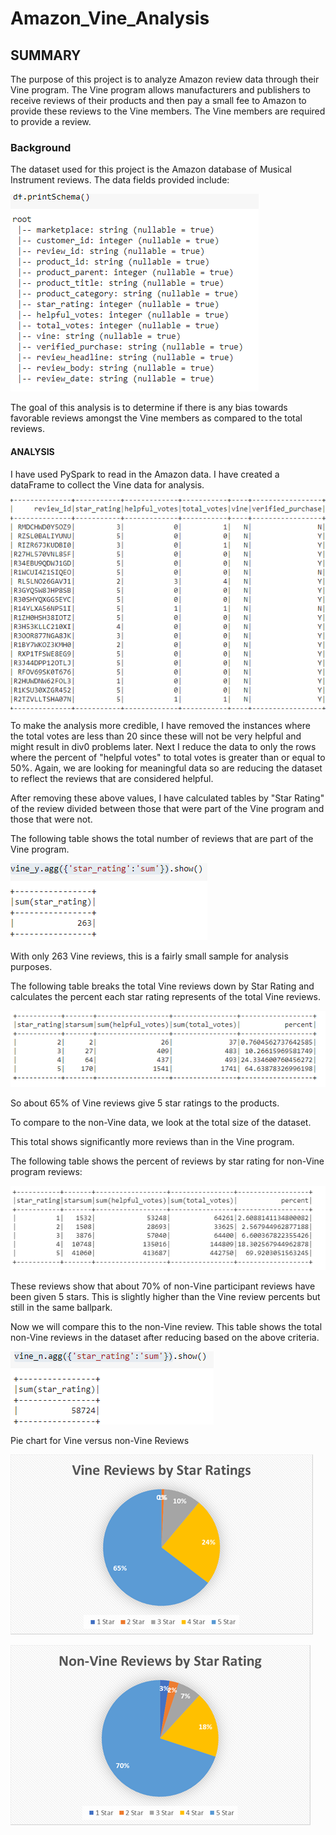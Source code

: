 # Amazon_Vine_Analysis
  
##  SUMMARY

The purpose of this project is to analyze Amazon review data through their Vine program.  The Vine program allows manufacturers and publishers to receive reviews of their products and then pay a small fee to Amazon to provide these reviews to the Vine members.  The Vine members are required to provide a review.  

### Background

The dataset used for this project is the Amazon database of Musical Instrument reviews.  The data fields provided include:

![](https://github.com/xactuary/Amazon_Vine_Analysis/blob/main/datasetschema.PNG)

The goal of this analysis is to determine if there is any bias towards favorable reviews amongst the Vine members as compared to the total reviews.

#### ANALYSIS

I have used PySpark to read in the Amazon data.  I have created a dataFrame to collect the Vine data for analysis.  

![](https://github.com/xactuary/Amazon_Vine_Analysis/blob/main/vine_df.PNG)

To make the analysis more credible, I have removed the instances where the total votes are less than 20 since these will not be very helpful and might result in div0 problems later.  Next I reduce the data to only the rows where the percent of "helpful votes" to total votes is greater than or equal to 50%.  Again, we are looking for meaningful data so are reducing the dataset to reflect the reviews that are considered helpful.  

After removing these above values, I have calculated tables by "Star Rating" of the review divided between those that were part of the Vine program and those that were not.  

The following table shows the total number of reviews that are part of the Vine program.

![](https://github.com/xactuary/Amazon_Vine_Analysis/blob/main/ttl_y_gt50pct.PNG)

With only 263 Vine reviews, this is a fairly small sample for analysis purposes.  

The following table breaks the total Vine reviews down by Star Rating and calculates the percent each star rating represents of the total Vine reviews.


![](https://github.com/xactuary/Amazon_Vine_Analysis/blob/main/vine_y_pct.PNG)

So about 65% of Vine reviews give 5 star ratings to the products.  

To compare to the non-Vine data, we look at the total size of the dataset. 

This total shows significantly more reviews than in the Vine program.  

The following table shows the percent of reviews by star rating for non-Vine program reviews:

![](https://github.com/xactuary/Amazon_Vine_Analysis/blob/main/vine_n_pct.PNG)

These reviews show that about 70% of non-Vine participant reviews have been given 5 stars.  This is slightly higher than the Vine review percents but still in the same ballpark.  





Now we will compare this to the non-Vine review.  This table shows the total non-Vine reviews in the dataset after reducing based on the above criteria.

![](https://github.com/xactuary/Amazon_Vine_Analysis/blob/main/ttl_n_gt50pct.PNG)




Pie chart for Vine versus non-Vine Reviews

![](https://github.com/xactuary/Amazon_Vine_Analysis/blob/main/VinePie.png)

![](https://github.com/xactuary/Amazon_Vine_Analysis/blob/main/NonVinePie.png)
